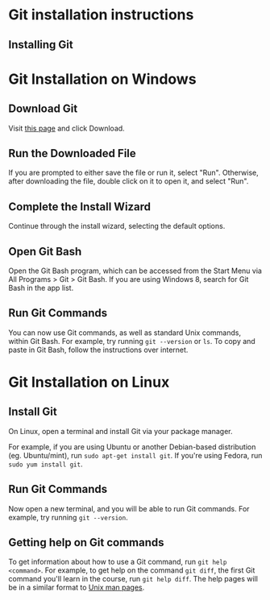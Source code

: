 # Git installation instructions

## Installing Git

# Git Installation on Windows

## Download Git

Visit <a href="http://msysgit.github.io/" target="_blank">this page</a> and click Download.

## Run the Downloaded File

If you are prompted to either save the file or run it, select "Run".  Otherwise, after downloading the file, double click on it to open it, and select "Run".

## Complete the Install Wizard

Continue through the install wizard, selecting the default options.

## Open Git Bash

Open the Git Bash program, which can be accessed from the Start Menu via All Programs > Git > Git Bash.  If you are using Windows 8, search for Git Bash in the app list.

## Run Git Commands
You can now use Git commands, as well as standard Unix commands, within Git Bash.  For example, try running `git --version` or `ls`.  To copy and paste in Git Bash, follow the instructions over internet.

# Git Installation on Linux

## Install Git

On Linux, open a terminal and install Git via your package manager.

For example, if you are using Ubuntu or another Debian-based distribution (eg. Ubuntu/mint), run `sudo apt-get install git`.  If you're using Fedora, run `sudo yum install git`.

## Run Git Commands

Now open a new terminal, and you will be able to run Git commands.  For example, try running `git --version`.

## Getting help on Git commands
To get information about how to use a Git command, run `git help <command>`.  For example, to get help on the command `git diff`, the first Git command you'll learn in the course, run `git help diff`.  The help pages will be in a similar format to [Unix man pages](command-line-instructions#learn-about-man-pages).
